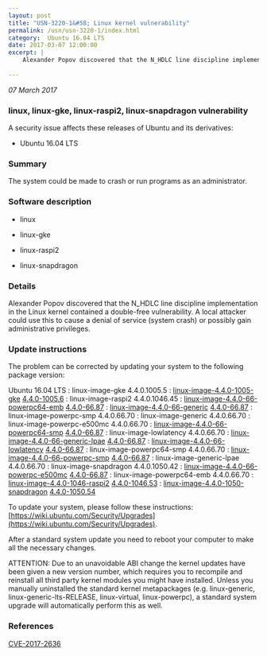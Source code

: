 ```yaml
---
layout: post
title: "USN-3220-1&#58; Linux kernel vulnerability"
permalink: /usn/usn-3220-1/index.html
category:  Ubuntu 16.04 LTS
date: 2017-03-07 12:00:00
excerpt: |
    Alexander Popov discovered that the N_HDLC line discipline implementation in the Linux kernel contained a double-free vulnerability. A local attacker could use this to cause a denial of service (system crash) or possibly gain administrative privileges. 
    
--- 
```

 
 

*07 March 2017*

### linux, linux-gke, linux-raspi2, linux-snapdragon vulnerability

A security issue affects these releases of Ubuntu and its derivatives:

* Ubuntu 16.04 LTS

### Summary

The system could be made to crash or run programs as an administrator. 

### Software description

* linux 

* linux-gke 

* linux-raspi2 

* linux-snapdragon 

### Details

Alexander Popov discovered that the N_HDLC line discipline implementation in the Linux kernel contained a double-free vulnerability. A local attacker could use this to cause a denial of service (system crash) or possibly gain administrative privileges. 

### Update instructions

The problem can be corrected by updating your system to the following package version:

Ubuntu 16.04 LTS
 : linux-image-gke <span>4.4.0.1005.5</span>
 : [linux-image-4.4.0-1005-gke](https://launchpad.net/ubuntu/+source/linux-gke) <span> [4.4.0-1005.6](https://launchpad.net/ubuntu/+source/linux-gke/4.4.0-1005.6) </span> 
 : linux-image-raspi2 <span>4.4.0.1046.45</span>
 : [linux-image-4.4.0-66-powerpc64-emb](https://launchpad.net/ubuntu/+source/linux) <span> [4.4.0-66.87](https://launchpad.net/ubuntu/+source/linux/4.4.0-66.87) </span> 
 : [linux-image-4.4.0-66-generic](https://launchpad.net/ubuntu/+source/linux) <span> [4.4.0-66.87](https://launchpad.net/ubuntu/+source/linux/4.4.0-66.87) </span> 
 : linux-image-powerpc-smp <span>4.4.0.66.70</span>
 : linux-image-generic <span>4.4.0.66.70</span>
 : linux-image-powerpc-e500mc <span>4.4.0.66.70</span>
 : [linux-image-4.4.0-66-powerpc64-smp](https://launchpad.net/ubuntu/+source/linux) <span> [4.4.0-66.87](https://launchpad.net/ubuntu/+source/linux/4.4.0-66.87) </span> 
 : linux-image-lowlatency <span>4.4.0.66.70</span>
 : [linux-image-4.4.0-66-generic-lpae](https://launchpad.net/ubuntu/+source/linux) <span> [4.4.0-66.87](https://launchpad.net/ubuntu/+source/linux/4.4.0-66.87) </span> 
 : [linux-image-4.4.0-66-lowlatency](https://launchpad.net/ubuntu/+source/linux) <span> [4.4.0-66.87](https://launchpad.net/ubuntu/+source/linux/4.4.0-66.87) </span> 
 : linux-image-powerpc64-smp <span>4.4.0.66.70</span>
 : [linux-image-4.4.0-66-powerpc-smp](https://launchpad.net/ubuntu/+source/linux) <span> [4.4.0-66.87](https://launchpad.net/ubuntu/+source/linux/4.4.0-66.87) </span> 
 : linux-image-generic-lpae <span>4.4.0.66.70</span>
 : linux-image-snapdragon <span>4.4.0.1050.42</span>
 : [linux-image-4.4.0-66-powerpc-e500mc](https://launchpad.net/ubuntu/+source/linux) <span> [4.4.0-66.87](https://launchpad.net/ubuntu/+source/linux/4.4.0-66.87) </span> 
 : linux-image-powerpc64-emb <span>4.4.0.66.70</span>
 : [linux-image-4.4.0-1046-raspi2](https://launchpad.net/ubuntu/+source/linux-raspi2) <span> [4.4.0-1046.53](https://launchpad.net/ubuntu/+source/linux-raspi2/4.4.0-1046.53) </span> 
 : [linux-image-4.4.0-1050-snapdragon](https://launchpad.net/ubuntu/+source/linux-snapdragon) <span> [4.4.0-1050.54](https://launchpad.net/ubuntu/+source/linux-snapdragon/4.4.0-1050.54) </span> 

To update your system, please follow these instructions: [https://wiki.ubuntu.com/Security/Upgrades](https://wiki.ubuntu.com/Security/Upgrades).

After a standard system update you need to reboot your computer to make all the necessary changes.

ATTENTION: Due to an unavoidable ABI change the kernel updates have been given a new version number, which requires you to recompile and reinstall all third party kernel modules you might have installed. Unless you manually uninstalled the standard kernel metapackages (e.g. linux-generic, linux-generic-lts-RELEASE, linux-virtual, linux-powerpc), a standard system upgrade will automatically perform this as well. 

### References

 
 [CVE-2017-2636](http://people.ubuntu.com/~ubuntu-security/cve/CVE-2017-2636)
 

